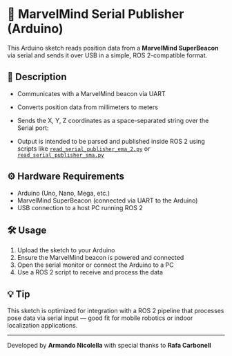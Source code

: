 # 📡 MarvelMind Serial Publisher (Arduino)

This Arduino sketch reads position data from a **MarvelMind SuperBeacon** via serial and sends it over USB in a simple, ROS 2-compatible format.

## 🔧 Description

- Communicates with a MarvelMind beacon via UART
- Converts position data from millimeters to meters
- Sends the X, Y, Z coordinates as a space-separated string over the Serial port:
  

- Output is intended to be parsed and published inside ROS 2 using scripts like [`read_serial_publisher_ema_2.py`](../read_serial_publisher_ema_2.py) or [`read_serial_publisher_sma.py`](../read_serial_publisher_sma.py)

## ⚙️ Hardware Requirements

- Arduino (Uno, Nano, Mega, etc.)
- MarvelMind SuperBeacon (connected via UART to the Arduino)
- USB connection to a host PC running ROS 2

## 🛠 Usage

1. Upload the sketch to your Arduino
2. Ensure the MarvelMind beacon is powered and connected
3. Open the serial monitor or connect the Arduino to a PC
4. Use a ROS 2 script to receive and process the data

## 💡 Tip

This sketch is optimized for integration with a ROS 2 pipeline that processes pose data via serial input — good fit for mobile robotics or indoor localization applications.

---

Developed by **Armando Nicolella** with special thanks to **Rafa Carbonell**

